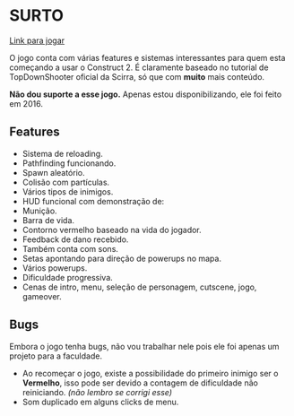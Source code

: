 # SURTO

[Link para jogar](https://chrisdbhr.wordpress.com/2016/04/17/surto/)

O jogo conta com várias features e sistemas interessantes para quem esta começando a usar o Construct 2. É claramente baseado no tutorial de TopDownShooter oficial da Scirra, só que com **muito** mais conteúdo.

**Não dou suporte a esse jogo.** Apenas estou disponibilizando, ele foi feito em 2016.

## Features

- Sistema de reloading.
- Pathfinding funcionando.
- Spawn aleatório.
- Colisão com partículas.
- Vários tipos de inimigos.
- HUD funcional com demonstração de:
 - Munição.
 - Barra de vida.
 - Contorno vermelho baseado na vida do jogador.
 - Feedback de dano recebido.
- Também conta com sons.
- Setas apontando para direção de powerups no mapa.
- Vários powerups.
- Dificuldade progressiva.
- Cenas de intro, menu, seleção de personagem, cutscene, jogo, gameover.

## Bugs
Embora o jogo tenha bugs, não vou trabalhar nele pois ele foi apenas um projeto para a faculdade.

- Ao recomeçar o jogo, existe a possibilidade do primeiro inimigo ser o **Vermelho**, isso pode ser devido a contagem de dificuldade não reiniciando. *(não lembro se corrigi esse)*
- Som duplicado em alguns clicks de menu.